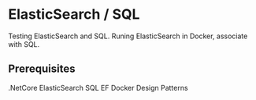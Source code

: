 # ElasticSearch / SQL

Testing ElasticSearch and SQL.
Runing ElasticSearch in Docker, associate with SQL.


## Prerequisites

.NetCore
ElasticSearch 
SQL
EF
Docker
Design Patterns
